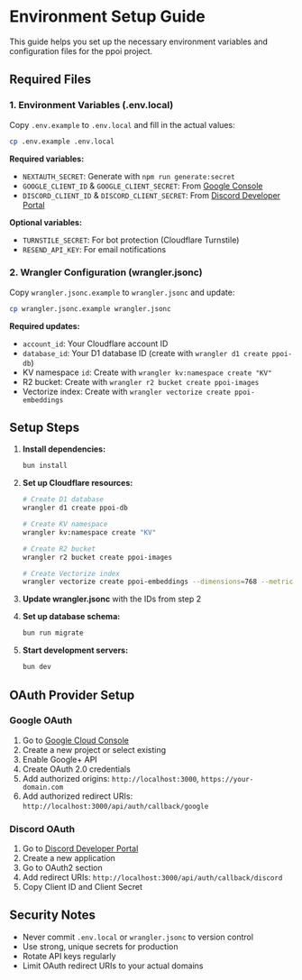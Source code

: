 # Environment Setup Guide

This guide helps you set up the necessary environment variables and configuration files for the ppoi project.

## Required Files

### 1. Environment Variables (.env.local)

Copy `.env.example` to `.env.local` and fill in the actual values:

```bash
cp .env.example .env.local
```

**Required variables:**

- `NEXTAUTH_SECRET`: Generate with `npm run generate:secret`
- `GOOGLE_CLIENT_ID` & `GOOGLE_CLIENT_SECRET`: From [Google Console](https://console.developers.google.com/)
- `DISCORD_CLIENT_ID` & `DISCORD_CLIENT_SECRET`: From [Discord Developer Portal](https://discord.com/developers/applications)

**Optional variables:**

- `TURNSTILE_SECRET`: For bot protection (Cloudflare Turnstile)
- `RESEND_API_KEY`: For email notifications

### 2. Wrangler Configuration (wrangler.jsonc)

Copy `wrangler.jsonc.example` to `wrangler.jsonc` and update:

```bash
cp wrangler.jsonc.example wrangler.jsonc
```

**Required updates:**

- `account_id`: Your Cloudflare account ID
- `database_id`: Your D1 database ID (create with `wrangler d1 create ppoi-db`)
- KV namespace `id`: Create with `wrangler kv:namespace create "KV"`
- R2 bucket: Create with `wrangler r2 bucket create ppoi-images`
- Vectorize index: Create with `wrangler vectorize create ppoi-embeddings`

## Setup Steps

1. **Install dependencies:**

   ```bash
   bun install
   ```

2. **Set up Cloudflare resources:**

   ```bash
   # Create D1 database
   wrangler d1 create ppoi-db

   # Create KV namespace
   wrangler kv:namespace create "KV"

   # Create R2 bucket
   wrangler r2 bucket create ppoi-images

   # Create Vectorize index
   wrangler vectorize create ppoi-embeddings --dimensions=768 --metric=cosine
   ```

3. **Update wrangler.jsonc** with the IDs from step 2

4. **Set up database schema:**

   ```bash
   bun run migrate
   ```

5. **Start development servers:**
   ```bash
   bun dev
   ```

## OAuth Provider Setup

### Google OAuth

1. Go to [Google Cloud Console](https://console.developers.google.com/)
2. Create a new project or select existing
3. Enable Google+ API
4. Create OAuth 2.0 credentials
5. Add authorized origins: `http://localhost:3000`, `https://your-domain.com`
6. Add authorized redirect URIs: `http://localhost:3000/api/auth/callback/google`

### Discord OAuth

1. Go to [Discord Developer Portal](https://discord.com/developers/applications)
2. Create a new application
3. Go to OAuth2 section
4. Add redirect URIs: `http://localhost:3000/api/auth/callback/discord`
5. Copy Client ID and Client Secret

## Security Notes

- Never commit `.env.local` or `wrangler.jsonc` to version control
- Use strong, unique secrets for production
- Rotate API keys regularly
- Limit OAuth redirect URIs to your actual domains
